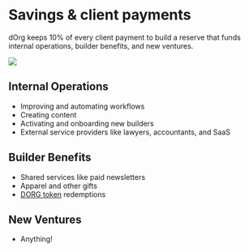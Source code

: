 # Savings & client payments

dOrg keeps 10% of every client payment to build a reserve that funds internal operations, builder benefits, and new ventures.

![](../.gitbook/assets/value-flow%20%281%29%20%281%29%20%281%29.png)

## Internal Operations

* Improving and automating workflows
* Creating content
* Activating and onboarding new builders
* External service providers like lawyers, accountants, and SaaS

## Builder Benefits

* Shared services like paid newsletters
* Apparel and other gifts
* [DORG token](rep-and-tokens.md#dorg-tokens) redemptions

## New Ventures

* Anything!

